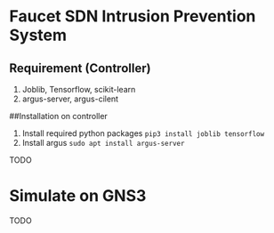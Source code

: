 # Faucet SDN Intrusion Prevention System

## Requirement (Controller)
1. Joblib, Tensorflow, scikit-learn
2. argus-server, argus-cilent

##Installation on controller
1. Install required python packages `pip3 install joblib tensorflow`
2. Install argus `sudo apt install argus-server`

TODO

# Simulate on GNS3

TODO
